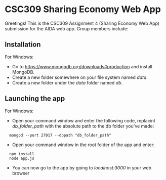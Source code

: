 # CSC309 Sharing Economy Web App
Greetings! This is the CSC309 Assignment 4 (Sharing Economy Web App) submission for the AIDA web app. Group members include:

## Installation
For Windows:
- Go to https://www.mongodb.org/downloads#production and install MongoDB.
- Create a new folder somewhere on your file system named <i>data</i>.
- Create a new folder under the <i>data</i> folder named <i>db</i>.

## Launching the app
For Windows:
- Open your command window and enter the following code, replacint <i>db_folder_path</i> with the absolute path to the db folder you've made:
~~~
  mongod --port 27017 --dbpath "db_folder_path"
~~~
- Open your command window in the root folder of the app and enter:
~~~
  npm install
  node app.js
~~~
- You can now go to the app by going to <i>localhost:3000</i> in your web browser
